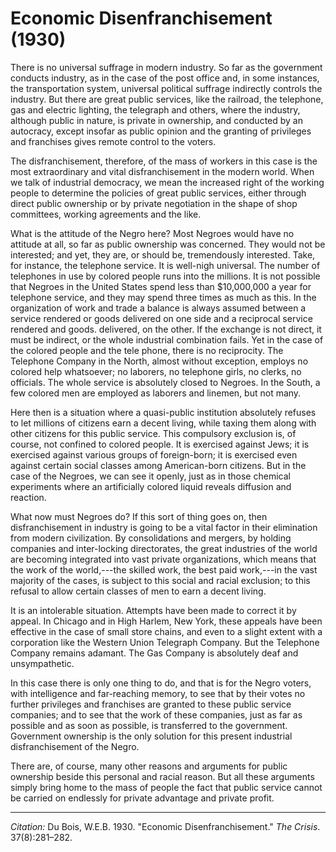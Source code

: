 <!--
title:   Economic Disenfranchisement
author:  Du Bois, W.E.B.
journal: The Crisis
year:    1930
volume:  37
issue:   8
pages:   281-282
-->

# Economic Disenfranchisement (1930)

There is no universal suffrage in modern industry. So far as the government conducts industry, as in the case of the post office and, in some instances, the transportation system, universal political suffrage indirectly controls the industry. But there are great public services, like the railroad, the telephone, gas and electric lighting, the telegraph and others, where the industry, although public in nature, is private in ownership, and conducted by an autocracy, except insofar as public opinion and the granting of privileges and franchises gives remote control to the voters. 

The disfranchisement, therefore, of the mass of workers in this case is the most extraordinary and vital disfranchisement in the modern world. When we talk of industrial democracy, we mean the increased right of the working people to determine the policies of great public services, either through direct public ownership or by private negotiation in the shape of shop committees, working agreements and the like. 

What is the attitude of the Negro here? Most Negroes would have no attitude at all, so far as public ownership was concerned. They would not be interested; and yet, they are, or should be, tremendously interested. Take, for instance, the telephone service. It is well-nigh universal. The number of telephones in use by colored people runs into the millions. It is not possible that Negroes in the United States spend less than $10,000,000 a year for telephone service, and they may spend three times as much as this. In the organization of work and trade a balance is always assumed between a service rendered or goods delivered on one side and a reciprocal service rendered and goods. delivered, on the other. If the exchange is not direct, it must be indirect, or the whole industrial combination fails. Yet in the case of the colored people and the tele phone, there is no reciprocity. The Telephone Company in the North, almost without exception, employs no colored help whatsoever; no laborers, no telephone girls, no clerks, no officials. The whole service is absolutely closed to Negroes. In the South, a few colored men are employed as laborers and linemen, but not many. 

Here then is a situation where a quasi-public institution absolutely refuses to let millions of citizens earn a decent living, while taxing them along with other citizens for this public service. This compulsory exclusion is, of course, not confined to colored people. It is exercised against Jews; it is exercised against various groups of foreign-born; it is exercised even against certain social classes among American-born citizens. But in the case of the Negroes, we can see it openly, just as in those chemical experiments where an artificially colored liquid reveals diffusion and reaction.

What now must Negroes do? If this sort of thing goes on, then disfranchisement in industry is going to be a vital factor in their elimination from modern civilization. By consolidations and mergers, by holding companies and inter-locking directorates, the great industries of the world are becoming integrated into vast private organizations, which means that the work of the world,---the skilled work, the best paid work,---in the vast majority of the cases, is subject to this social and racial exclusion; to this refusal to allow certain classes of men to earn a decent living. 

It is an intolerable situation. Attempts have been made to correct it by appeal. In Chicago and in High Harlem, New York, these appeals have been effective in the case of small store chains, and even to a slight extent with a corporation like the Western Union Telegraph Company. But the Telephone Company remains adamant. The Gas Company is absolutely deaf and unsympathetic. 

In this case there is only one thing to do, and that is for the Negro voters, with intelligence and far-reaching memory, to see that by their votes no further privileges and franchises are granted to these public service companies; and to see that the work of these companies, just as far as possible and as soon as possible, is transferred to the government. Government ownership is the only solution for this present industrial disfranchisement of the Negro. 

There are, of course, many other reasons and arguments for public ownership beside this personal and racial reason. But all these arguments simply bring home to the mass of people the fact that public service cannot be carried on endlessly for private advantage and private profit.

______________
*Citation:* Du Bois, W.E.B. 1930. "Economic Disenfranchisement." *The Crisis*. 37(8):281&ndash;282.